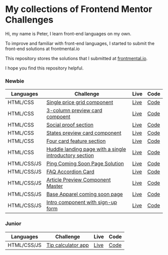 # My collections of Frontend Mentor Challenges

Hi, my name is Peter, I learn front-end languages on my own.

To improve and familiar with front-end languages, I started to submit the front-end solutions at frontmental.io

This repository stores the solutions that I submitted at [frontmental.io](https://www.frontendmentor.io/).

I hope you find this repository helpful.

### Newbie

| Languages   | Challenge                                                                                                                                                           | Live                                                       | Code                                                                                                                                        |
| ----------- | ------------------------------------------------------------------------------------------------------------------------------------------------------------------- | ---------------------------------------------------------- | ------------------------------------------------------------------------------------------------------------------------------------------- |
| HTML/CSS    | [Single price grid component](https://www.frontendmentor.io/challenges/single-price-grid-component-5ce41129d0ff452fec5abbbc)                                        | [Live](https://single-price-by-peter.netlify.app/)         | [Code](https://github.com/PeterHuang-13/frontend_mentor_challenges/tree/master/Single_price_grid_component)                                 |
| HTML/CSS    | [3-column preview card compoent](https://www.frontendmentor.io/challenges/3column-preview-card-component-pH92eAR2-)                                                 | [Live](https://3column-preview-card.netlify.app/)          | [Code](https://github.com/PeterHuang-13/frontend_mentor_challenges/tree/master/3-column_preview_card_component)                             |
| HTML/CSS    | [Social proof section](https://www.frontendmentor.io/challenges/social-proof-section-6e0qTv_bA)                                                                     | [Live](https://social-proof-section-solution.netlify.app/) | [Code](https://github.com/PeterHuang-13/frontend_mentor_challenges/tree/master/social-proof-section-master)                                 |
| HTML/CSS    | [States preview card component](https://www.frontendmentor.io/challenges/stats-preview-card-component-8JqbgoU62)                                                    | [Live](https://state-preview.netlify.app/)                 | [Code](https://github.com/PeterHuang-13/frontend_mentor_challenges/tree/master/stats-preview-card-component-main)                           |
| HTML/CSS    | [Four card feature section](https://www.frontendmentor.io/challenges/four-card-feature-section-weK1eFYK)                                                            | [Live](https://four-card-feature-by-peter.netlify.app/)    | [Code](https://github.com/PeterHuang-13/frontend_mentor_challenges/tree/master/four-card-feature-section-master)                            |
| HTML/CSS    | [Huddle landing page with a single introductory section](https://www.frontendmentor.io/challenges/huddle-landing-page-with-a-single-introductory-section-B_2Wvxgi0) | [Live](https://huddle-landing-page-peter.netlify.app/)     | [Code](https://github.com/PeterHuang-13/frontend_mentor_challenges/tree/master/huddle-landing-page-with-single-introductory-section-master) |
| HTML/CSS/JS | [Ping Coming Soon Page Solution](https://www.frontendmentor.io/challenges/ping-single-column-coming-soon-page-5cadd051fec04111f7b848da)                             | [Live](https://ping-coming.netlify.app/)                   | [Code](https://github.com/PeterHuang-13/frontend_mentor_challenges/tree/master/ping-coming-soon-page-master)                                |
| HTML/CSS/JS | [FAQ Accordion Card](https://www.frontendmentor.io/challenges/faq-accordion-card-XlyjD0Oam)                                                                         | [Live](https://faq-accordion-solution.netlify.app/)        | [Code](https://github.com/PeterHuang-13/frontend_mentor_challenges/tree/master/faq-accordion-card-main#links)                               |
| HTML/CSS/JS | [Article Preview Component Master](https://www.frontendmentor.io/challenges/article-preview-component-dYBN_pYFT)                                                    | [Live](https://article-component-by-peter.netlify.app/)    | [Code](https://github.com/PeterHuang-13/frontend_mentor_challenges/tree/master/article-preview-component-master)                            |
| HTML/CSS/JS | [Base Apparel coming soon page](https://www.frontendmentor.io/solutions/using-gridflex-javascript-AC6a4n9zq)                                                        | [Live](https://base-apparel-email.netlify.app/)            | [Code](https://github.com/PeterHuang-13/frontend_mentor_challenges/tree/master/base-apparel-coming-soon-master)                             |
| HTML/CSS/JS | [Intro component with sign-up form](https://www.frontendmentor.io/challenges/intro-component-with-signup-form-5cf91bd49edda32581d28fd1)                             | [Live](https://introsignup-form.netlify.app/)              | [Code](https://github.com/PeterHuang-13/frontend_mentor_challenges/tree/master/intro-component-with-signup-form-master)                     |

### Junior

| Languages   | Challenge                                                                                   | Live                                     | Code                                                                                                    |
| ----------- | ------------------------------------------------------------------------------------------- | ---------------------------------------- | ------------------------------------------------------------------------------------------------------- |
| HTML/CSS/JS | [Tip calculator app](https://www.frontendmentor.io/challenges/tip-calculator-app-ugJNGbJUX) | [Live](https://tip-calcu-p.netlify.app/) | [Code](https://github.com/PeterHuang-13/frontend_mentor_challenges/tree/master/tip-calculator-app-main) |
